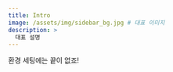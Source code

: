 ```yaml
---
title: Intro
image: /assets/img/sidebar_bg.jpg # 대표 이미지
description: >
  대표 설명
---
```


환경 세팅에는 끝이 없죠!
